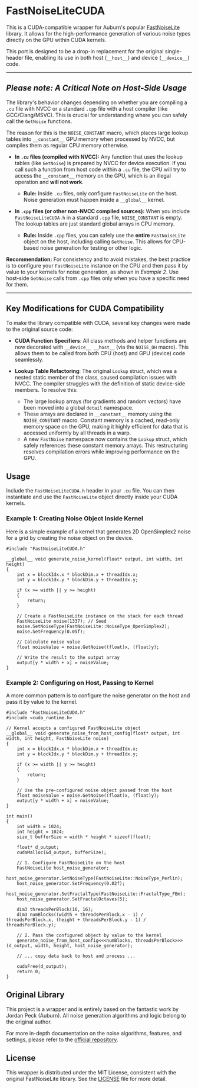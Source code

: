 # FastNoiseLiteCUDA

This is a CUDA-compatible wrapper for Auburn's popular [FastNoiseLite](https://github.com/Auburn/FastNoiseLite) library. It allows for the high-performance generation of various noise types directly on the GPU within CUDA kernels.

This port is designed to be a drop-in replacement for the original single-header file, enabling its use in both host (`__host__`) and device (`__device__`) code.

---

## *Please note: A Critical Note on Host-Side Usage*

The library's behavior changes depending on whether you are compiling a `.cu` file with NVCC or a standard `.cpp` file with a host compiler (like GCC/Clang/MSVC). This is crucial for understanding where you can safely call the `GetNoise` functions.

The reason for this is the `NOISE_CONSTANT` macro, which places large lookup tables into `__constant__` GPU memory when processed by NVCC, but compiles them as regular CPU memory otherwise.

*   **In `.cu` files (compiled with NVCC):**
    Any function that uses the lookup tables (like `GetNoise`) is prepared by NVCC for device execution. If you call such a function from host code within a `.cu` file, the CPU will try to access the `__constant__` memory on the GPU, which is an illegal operation and **will not work**.
    *   **Rule:** Inside `.cu` files, only configure `FastNoiseLite` on the host. Noise generation must happen inside a `__global__` kernel.

*   **In `.cpp` files (or other non-NVCC compiled sources):**
    When you include `FastNoiseLiteCUDA.h` in a standard `.cpp` file, `NOISE_CONSTANT` is empty. The lookup tables are just standard global arrays in CPU memory.
    *   **Rule:** Inside `.cpp` files, you can safely use the **entire** `FastNoiseLite` object on the host, including calling `GetNoise`. This allows for CPU-based noise generation for testing or other logic.

**Recommendation:**
For consistency and to avoid mistakes, the best practice is to configure your `FastNoiseLite` instance on the CPU and then pass it by value to your kernels for noise generation, as shown in *Example 2*. Use host-side `GetNoise` calls from `.cpp` files only when you have a specific need for them.

---

## Key Modifications for CUDA Compatibility

To make the library compatible with CUDA, several key changes were made to the original source code:

*   **CUDA Function Specifiers**: All class methods and helper functions are now decorated with `__device__ __host__` (via the `NOISE_DH` macro). This allows them to be called from both CPU (host) and GPU (device) code seamlessly.

*   **Lookup Table Refactoring**: The original `Lookup` struct, which was a nested static member of the class, caused compilation issues with NVCC. The compiler struggles with the definition of static device-side members. To resolve this:
    *   The large lookup arrays (for gradients and random vectors) have been moved into a global `detail` namespace.
    *   These arrays are declared in `__constant__` memory using the `NOISE_CONSTANT` macro. Constant memory is a cached, read-only memory space on the GPU, making it highly efficient for data that is accessed uniformly by all threads in a warp.
    *   A new `FastNoise` namespace now contains the `Lookup` struct, which safely references these constant memory arrays. This restructuring resolves compilation errors while improving performance on the GPU.

## Usage

Include the `FastNoiseLiteCUDA.h` header in your `.cu` file. You can then instantiate and use the `FastNoiseLite` object directly inside your CUDA kernels.

### Example 1: Creating Noise Object Inside Kernel

Here is a simple example of a kernel that generates 2D OpenSimplex2 noise for a grid by creating the noise object on the device.

```cuda
#include "FastNoiseLiteCUDA.h"

__global__ void generate_noise_kernel(float* output, int width, int height)
{
    int x = blockIdx.x * blockDim.x + threadIdx.x;
    int y = blockIdx.y * blockDim.y + threadIdx.y;

    if (x >= width || y >= height)
    {
        return;
    }

    // Create a FastNoiseLite instance on the stack for each thread
    FastNoiseLite noise(1337); // Seed
    noise.SetNoiseType(FastNoiseLite::NoiseType_OpenSimplex2);
    noise.SetFrequency(0.05f);

    // Calculate noise value
    float noiseValue = noise.GetNoise((float)x, (float)y);

    // Write the result to the output array
    output[y * width + x] = noiseValue;
}
```

### Example 2: Configuring on Host, Passing to Kernel

A more common pattern is to configure the noise generator on the host and pass it by value to the kernel.

```cuda
#include "FastNoiseLiteCUDA.h"
#include <cuda_runtime.h>

// Kernel accepts a configured FastNoiseLite object
__global__ void generate_noise_from_host_config(float* output, int width, int height, FastNoiseLite noise)
{
    int x = blockIdx.x * blockDim.x + threadIdx.x;
    int y = blockIdx.y * blockDim.y + threadIdx.y;

    if (x >= width || y >= height)
    {
        return;
    }

    // Use the pre-configured noise object passed from the host
    float noiseValue = noise.GetNoise((float)x, (float)y);
    output[y * width + x] = noiseValue;
}

int main()
{
    int width = 1024;
    int height = 1024;
    size_t bufferSize = width * height * sizeof(float);

    float* d_output;
    cudaMalloc(&d_output, bufferSize);

    // 1. Configure FastNoiseLite on the host
    FastNoiseLite host_noise_generator;
    host_noise_generator.SetNoiseType(FastNoiseLite::NoiseType_Perlin);
    host_noise_generator.SetFrequency(0.02f);
    host_noise_generator.SetFractalType(FastNoiseLite::FractalType_FBm);
    host_noise_generator.SetFractalOctaves(5);

    dim3 threadsPerBlock(16, 16);
    dim3 numBlocks((width + threadsPerBlock.x - 1) / threadsPerBlock.x, (height + threadsPerBlock.y - 1) / threadsPerBlock.y);

    // 2. Pass the configured object by value to the kernel
    generate_noise_from_host_config<<<numBlocks, threadsPerBlock>>>(d_output, width, height, host_noise_generator);

    // ... copy data back to host and process ...

    cudaFree(d_output);
    return 0;
}
```

## Original Library

This project is a wrapper and is entirely based on the fantastic work by Jordan Peck (Auburn). All noise generation algorithms and logic belong to the original author.

For more in-depth documentation on the noise algorithms, features, and settings, please refer to the [official repository](https://github.com/Auburn/FastNoiseLite).

## License

This wrapper is distributed under the MIT License, consistent with the original FastNoiseLite library. See the [LICENSE](LICENSE) file for more detail.
